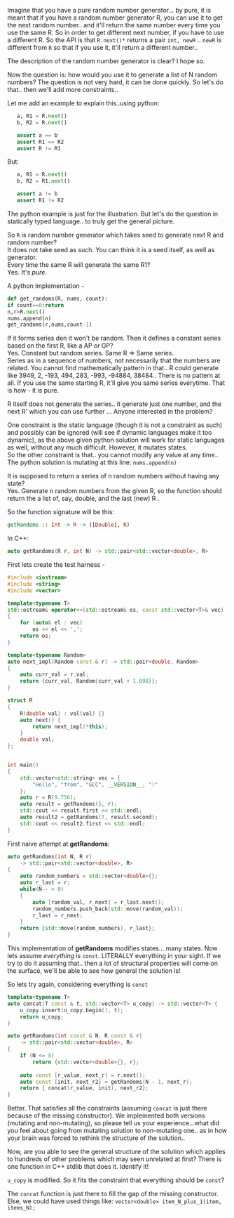 Imagine that you have a pure random number generator... by pure, it is meant that if you have a random number generator R, you can use it to get the next random number..
and it'll return the same number every time you use the same R. So in order to get different next number, if you have to use a different R. So the API is that `R.next()*`
returns a pair `int, newR` .. `newR` is different from `R` so that if you use it, it'll return a different number..

The description of the random number generator is clear? I hope so.

Now the question is: how would you use it to generate a list of N random numbers? The question is not very hard, it can be done quickly.
So let's do that.. then we'll add more constraints..

Let me add an example to explain this..using python:
```py
   a, R1 = R.next()
   b, R2 = R.next()

   assert a == b     
   assert R1 == R2   
   assert R != R1
```
But:
```py   
   a, R1 = R.next()
   b, R2 = R1.next()

   assert a != b     
   assert R1 != R2
```

The python example is just for the illustration. But let's do the question in statically typed language.. to truly get the general picture.

So `R` is random number generator which takes seed to generate next R and random  number?  
It does not take seed as such. You can think it is a seed itself, as well as generator.  
Every time the same R will generate the same R1?  
Yes. It's *pure*.

A python implementation - 
```py
def get_randoms(R, nums, count):
if count==0:return
n,r=R.next()
nums.append(n)
get_randoms(r,nums,count-1)
```

If it forms series den it won't be random. Then it defines a constant series based on the first R, like a AP or GP?  
Yes. Constant but random series. Same R => Same series.  
Series as in a sequence of numbers, not necessarily that the numbers are related. You cannot find mathematically pattern in that..
R could generate like  3949, 2, -193, 494, 283, -993, -94884, 38484.. There is no pattern at all. 
If you use the same starting R, it'll give you same series everytime. That is how - it is pure.

R itself does not generate the series.. it generate just one number, and the next R' which you can use further  ... Anyone interested in the problem? 

One constraint is the static language (though it is not a constraint as such) and possibly can be ignored (will see if dynamic languages make it too dynamic), 
as the above given python solution will work for static languages as well, without any much difficult. However, it mutates states.  
So the other constraint is that.. you cannot modify any value at any time..
The python solution is mutating at this line: `nums.append(n)`

It is supposed to return a series of n random numbers without having any state?  
Yes. Generate n random numbers from the given R, so the function should return the a list of, say, double, and the last (new) R .

So the function signature will be this:
```haskell
getRandoms :: Int -> R -> ([Double], R)
```
In C++:
```cpp
auto getRandoms(R r, int N) -> std::pair<std::vector<double>, R>
```

First lets create the test harness - 
```cpp
#include <iostream>
#include <string>
#include <vector>

template<typename T>
std::ostream& operator<<(std::ostream& os, const std::vector<T>& vec)
{
    for (auto& el : vec)
        os << el << ',';
    return os;
}

template<typename Random>
auto next_impl(Random const & r) -> std::pair<double, Random>
{
    auto curr_val = r.val;
    return {curr_val, Random{curr_val + 1.098}};
}

struct R
{
    R(double val) : val(val) {}
    auto next() {
        return next_impl(*this);
    }
    double val;
};


int main()
{
    std::vector<std::string> vec = {
        "Hello", "from", "GCC", __VERSION__, "!" 
    };
    auto r = R(9.756);
    auto result = getRandoms(5, r);
    std::cout << result.first << std::endl;
    auto result2 = getRandoms(7, result.second);
    std::cout << result2.first << std::endl;
}
```

First naive attempt at **getRandoms**:
```cpp
auto getRandoms(int N, R r)
    -> std::pair<std::vector<double>, R>
{
    auto random_numbers = std::vector<double>{};
    auto r_last = r;
    while(N-- > 0)
    {
        auto [random_val, r_next] = r_last.next();
        random_numbers.push_back(std::move(random_val));
        r_last = r_next;
    }
    return {std::move(random_numbers), r_last};
}
```

This implementation of **getRandoms** modifies states... many states.
Now lets assume *everything* is `const`. LITERALLY everything in your sight.
If we try to do it assuming that.. then a lot of structural properties will come on the surface, we'll be able to see how general the solution is!

So lets try again, considering everything is `const`
```cpp
template<typename T>
auto concat(T const & t, std::vector<T> u_copy) -> std::vector<T> {
    u_copy.insert(u_copy.begin(), t);
    return u_copy;
}

auto getRandoms(int const & N, R const & r)
    -> std::pair<std::vector<double>, R>
{
    if (N <= 0)
        return {std::vector<double>{}, r};
        
    auto const [r_value, next_r] = r.next();
    auto const [init, next_r2] = getRandoms(N - 1, next_r);
    return { concat(r_value, init), next_r2};
}
```
Better. That satisfies all the constraints (assuming `concat` is just there because of the missing constructor).
We implemented both versions (mutating and non-mutating), so please tell us your experience...what did you feel about going from mutating solution to non-mutating one.. 
as in how your brain was forced to rethink the structure of the solution..

Now, are you able to see the general structure of the solution which applies to hundreds of other problems which may seen unrelated at first? There is one function in C++ stdlib that does it. Identify it!

 `u_copy` is modified. So it fits the constraint that everything should be `const`?  

The `concat` function is just there to fill the gap of the missing constructor. Else, we could have used things like:
`vector<double> item_N_plus_1(item, items_N);`
